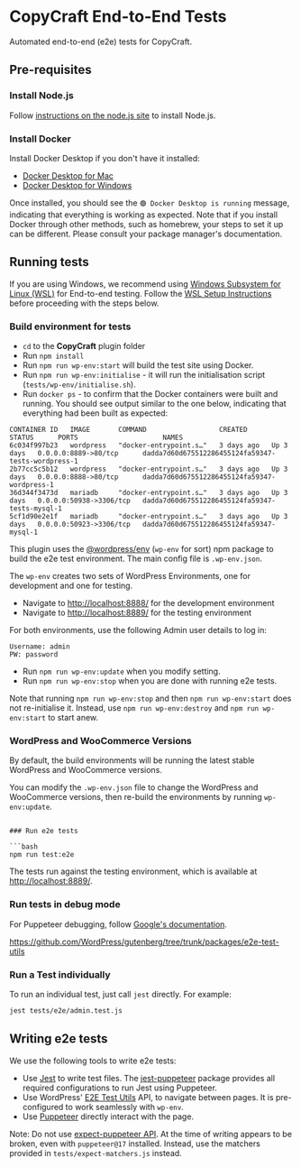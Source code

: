 # CopyCraft End-to-End Tests

Automated end-to-end (e2e) tests for CopyCraft.

## Pre-requisites

### Install Node.js

Follow [instructions on the node.js site](https://nodejs.org/en/download/) to install Node.js.

### Install Docker

Install Docker Desktop if you don't have it installed:

- [Docker Desktop for Mac](https://docs.docker.com/docker-for-mac/install/)
- [Docker Desktop for Windows](https://docs.docker.com/docker-for-windows/install/)

Once installed, you should see the `🟢 Docker Desktop is running` message, indicating that everything is working as expected.
Note that if you install Docker through other methods, such as homebrew, your steps to set it up can be different. Please consult your package manager's documentation.

## Running tests

If you are using Windows, we recommend using [Windows Subsystem for Linux (WSL)](https://docs.microsoft.com/en-us/windows/wsl/) for End-to-end testing. Follow the [WSL Setup Instructions](./WSL_SETUP_INSTRUCTIONS.md) before proceeding with the steps below.

### Build environment for tests

- `cd` to the **CopyCraft** plugin folder
- Run `npm install`
- Run `npm run wp-env:start` will build the test site using Docker.
- Run `npm run wp-env:initialise` - it will run the initialisation script (`tests/wp-env/initialise.sh`).
- Run `docker ps` - to confirm that the Docker containers were built and running. You should see output similar to the one below, indicating that everything had been built as expected:

```
CONTAINER ID   IMAGE       COMMAND                  CREATED      STATUS      PORTS                     NAMES
6c034f997b23   wordpress   "docker-entrypoint.s…"   3 days ago   Up 3 days   0.0.0.0:8889->80/tcp      dadda7d60d675512286455124fa59347-tests-wordpress-1
2b77cc5c5b12   wordpress   "docker-entrypoint.s…"   3 days ago   Up 3 days   0.0.0.0:8888->80/tcp      dadda7d60d675512286455124fa59347-wordpress-1
36d344f3473d   mariadb     "docker-entrypoint.s…"   3 days ago   Up 3 days   0.0.0.0:50938->3306/tcp   dadda7d60d675512286455124fa59347-tests-mysql-1
5cf1d90e2e1f   mariadb     "docker-entrypoint.s…"   3 days ago   Up 3 days   0.0.0.0:50923->3306/tcp   dadda7d60d675512286455124fa59347-mysql-1
```

This plugin uses the [@wordpress/env](https://www.npmjs.com/package/@wordpress/env) (`wp-env` for sort) npm package to build the e2e test environment. The main config file is `.wp-env.json`.

The `wp-env` creates two sets of WordPress Environments, one for development and one for testing.

- Navigate to [http://localhost:8888/](http://localhost:8888/) for the development environment
- Navigate to [http://localhost:8889/](http://localhost:8889/) for the testing environment

For both environments, use the following Admin user details to log in:

```
Username: admin
PW: password
```

- Run `npm run wp-env:update` when you modify setting.
- Run `npm run wp-env:stop` when you are done with running e2e tests.

Note that running `npm run wp-env:stop` and then `npm run wp-env:start` does not re-initialise it. Instead, use `npm run wp-env:destroy` and `npm run wp-env:start` to start anew.

### WordPress and WooCommerce Versions

By default, the build environments will be running the latest stable WordPress and WooCommerce versions.

You can modify the `.wp-env.json` file to change the WordPress and WooCommerce versions, then re-build the environments by running `wp-env:update`.

```

### Run e2e tests

```bash
npm run test:e2e
```

The tests run against the testing environment, which is available at [http://localhost:8889/](http://localhost:8889/).

### Run tests in debug mode

For Puppeteer debugging, follow [Google's documentation](https://developers.google.com/web/tools/puppeteer/debugging).

https://github.com/WordPress/gutenberg/tree/trunk/packages/e2e-test-utils

### Run a Test individually

To run an individual test, just call `jest` directly. For example:

```bash
jest tests/e2e/admin.test.js
```

## Writing e2e tests

We use the following tools to write e2e tests:

- Use [Jest](https://jestjs.io) to write test files. The [jest-puppeteer](https://github.com/smooth-code/jest-puppeteer) package provides all required configurations to run Jest using Puppeteer.
- Use WordPress' [E2E Test Utils](https://www.npmjs.com/package/@wordpress/e2e-test-utils) API, to navigate between pages. It is pre-configured to work seamlessly with `wp-env`.
- Use [Puppeteer](https://github.com/GoogleChrome/puppeteer) directly interact with the page.

Note: Do not use [expect-puppeteer API](https://github.com/smooth-code/jest-puppeteer/blob/master/packages/expect-puppeteer/README.md#api). At the time of writing appears to be broken, even with `puppeteer@17` installed. Instead, use the matchers provided in `tests/expect-matchers.js` instead.
